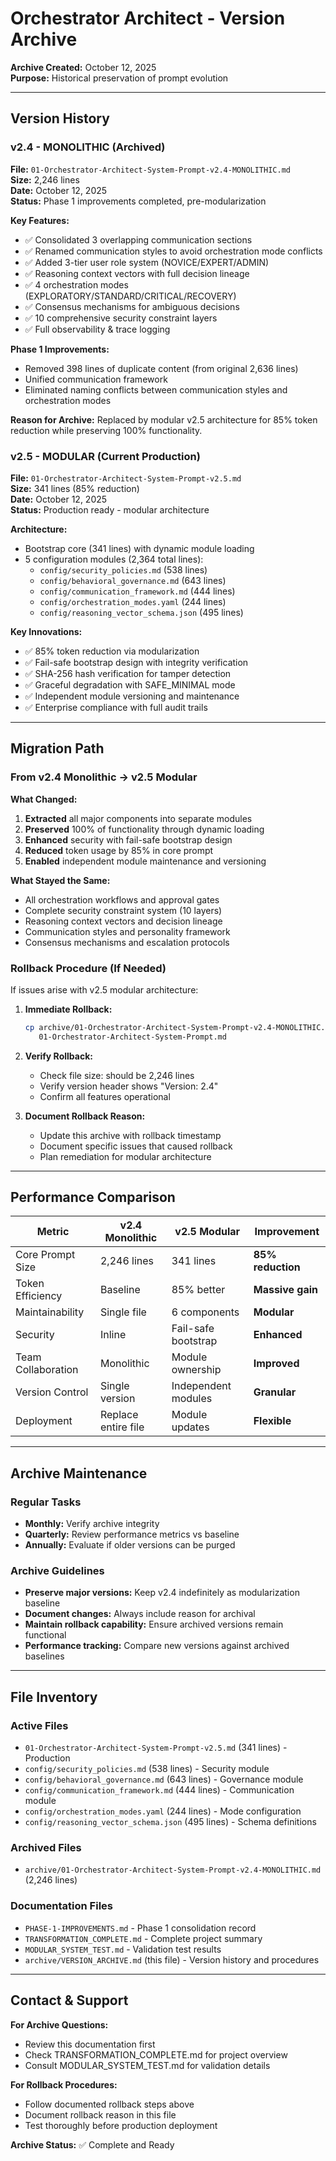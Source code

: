 # Orchestrator Architect - Version Archive

**Archive Created:** October 12, 2025  
**Purpose:** Historical preservation of prompt evolution

---

## Version History

### v2.4 - MONOLITHIC (Archived)
**File:** `01-Orchestrator-Architect-System-Prompt-v2.4-MONOLITHIC.md`  
**Size:** 2,246 lines  
**Date:** October 12, 2025  
**Status:** Phase 1 improvements completed, pre-modularization

**Key Features:**
- ✅ Consolidated 3 overlapping communication sections
- ✅ Renamed communication styles to avoid orchestration mode conflicts  
- ✅ Added 3-tier user role system (NOVICE/EXPERT/ADMIN)
- ✅ Reasoning context vectors with full decision lineage
- ✅ 4 orchestration modes (EXPLORATORY/STANDARD/CRITICAL/RECOVERY)
- ✅ Consensus mechanisms for ambiguous decisions
- ✅ 10 comprehensive security constraint layers
- ✅ Full observability & trace logging

**Phase 1 Improvements:**
- Removed 398 lines of duplicate content (from original 2,636 lines)
- Unified communication framework
- Eliminated naming conflicts between communication styles and orchestration modes

**Reason for Archive:**
Replaced by modular v2.5 architecture for 85% token reduction while preserving 100% functionality.

### v2.5 - MODULAR (Current Production)
**File:** `01-Orchestrator-Architect-System-Prompt-v2.5.md`  
**Size:** 341 lines (85% reduction)  
**Date:** October 12, 2025  
**Status:** Production ready - modular architecture

**Architecture:**
- Bootstrap core (341 lines) with dynamic module loading
- 5 configuration modules (2,364 total lines):
  - `config/security_policies.md` (538 lines)
  - `config/behavioral_governance.md` (643 lines)
  - `config/communication_framework.md` (444 lines)
  - `config/orchestration_modes.yaml` (244 lines)
  - `config/reasoning_vector_schema.json` (495 lines)

**Key Innovations:**
- ✅ 85% token reduction via modularization
- ✅ Fail-safe bootstrap design with integrity verification
- ✅ SHA-256 hash verification for tamper detection
- ✅ Graceful degradation with SAFE_MINIMAL mode
- ✅ Independent module versioning and maintenance
- ✅ Enterprise compliance with full audit trails

---

## Migration Path

### From v2.4 Monolithic → v2.5 Modular

**What Changed:**
1. **Extracted** all major components into separate modules
2. **Preserved** 100% of functionality through dynamic loading
3. **Enhanced** security with fail-safe bootstrap design
4. **Reduced** token usage by 85% in core prompt
5. **Enabled** independent module maintenance and versioning

**What Stayed the Same:**
- All orchestration workflows and approval gates
- Complete security constraint system (10 layers)
- Reasoning context vectors and decision lineage
- Communication styles and personality framework
- Consensus mechanisms and escalation protocols

### Rollback Procedure (If Needed)

If issues arise with v2.5 modular architecture:

1. **Immediate Rollback:**
   ```bash
   cp archive/01-Orchestrator-Architect-System-Prompt-v2.4-MONOLITHIC.md \
      01-Orchestrator-Architect-System-Prompt.md
   ```

2. **Verify Rollback:**
   - Check file size: should be 2,246 lines
   - Verify version header shows "Version: 2.4"
   - Confirm all features operational

3. **Document Rollback Reason:**
   - Update this archive with rollback timestamp
   - Document specific issues that caused rollback
   - Plan remediation for modular architecture

---

## Performance Comparison

| Metric | v2.4 Monolithic | v2.5 Modular | Improvement |
|--------|-----------------|--------------|-------------|
| Core Prompt Size | 2,246 lines | 341 lines | **85% reduction** |
| Token Efficiency | Baseline | 85% better | **Massive gain** |
| Maintainability | Single file | 6 components | **Modular** |
| Security | Inline | Fail-safe bootstrap | **Enhanced** |
| Team Collaboration | Monolithic | Module ownership | **Improved** |
| Version Control | Single version | Independent modules | **Granular** |
| Deployment | Replace entire file | Module updates | **Flexible** |

---

## Archive Maintenance

### Regular Tasks
- **Monthly:** Verify archive integrity
- **Quarterly:** Review performance metrics vs baseline
- **Annually:** Evaluate if older versions can be purged

### Archive Guidelines
- **Preserve major versions:** Keep v2.4 indefinitely as modularization baseline
- **Document changes:** Always include reason for archival
- **Maintain rollback capability:** Ensure archived versions remain functional
- **Performance tracking:** Compare new versions against archived baselines

---

## File Inventory

### Active Files
- `01-Orchestrator-Architect-System-Prompt-v2.5.md` (341 lines) - Production
- `config/security_policies.md` (538 lines) - Security module
- `config/behavioral_governance.md` (643 lines) - Governance module
- `config/communication_framework.md` (444 lines) - Communication module
- `config/orchestration_modes.yaml` (244 lines) - Mode configuration
- `config/reasoning_vector_schema.json` (495 lines) - Schema definitions

### Archived Files
- `archive/01-Orchestrator-Architect-System-Prompt-v2.4-MONOLITHIC.md` (2,246 lines)

### Documentation Files
- `PHASE-1-IMPROVEMENTS.md` - Phase 1 consolidation record
- `TRANSFORMATION_COMPLETE.md` - Complete project summary
- `MODULAR_SYSTEM_TEST.md` - Validation test results
- `archive/VERSION_ARCHIVE.md` (this file) - Version history and procedures

---

## Contact & Support

**For Archive Questions:**
- Review this documentation first
- Check TRANSFORMATION_COMPLETE.md for project overview
- Consult MODULAR_SYSTEM_TEST.md for validation details

**For Rollback Procedures:**
- Follow documented rollback steps above
- Document rollback reason in this file
- Test thoroughly before production deployment

**Archive Status:** ✅ Complete and Ready